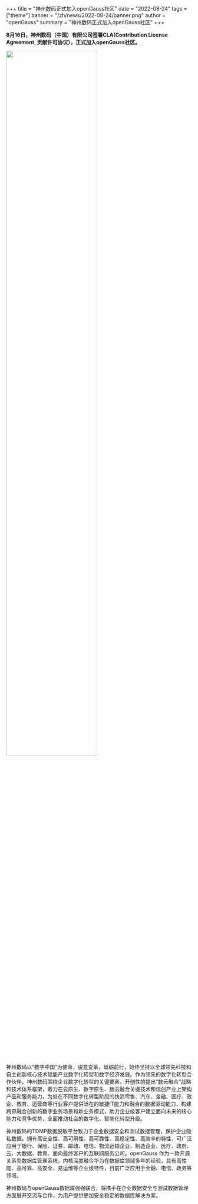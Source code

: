 ﻿+++
title = "神州数码正式加入openGauss社区"
date = "2022-08-24"
tags = ["theme"]
banner = "/zh/news/2022-08-24/banner.png"
author = "openGauss"
summary = "神州数码正式加入openGauss社区"
+++


**8月16日，神州数码（中国）有限公司签署CLA(Contribution License Agreement, 贡献许可协议），正式加入openGauss社区。**

<img src="/zh/news/2022-08-24/banner.png" style="width: 70%">


神州数码以“数字中国”为使命，锐意变革，砥砺前行，始终坚持以全球领先科技和自主创新核心技术赋能产业数字化转型和数字经济发展。作为领先的数字化转型合作伙伴，神州数码围绕企业数字化转型的关键要素，开创性的提出“数云融合”战略和技术体系框架，着力在云原生、数字原生、数云融合关键技术和信创产业上架构产品和服务能力，为处在不同数字化转型阶段的快消零售、汽车、金融、医疗、政企、教育、运营商等行业客户提供泛在的敏捷IT能力和融合的数据驱动能力，构建跨界融合创新的数字业务场景和新业务模式，助力企业级客户建立面向未来的核心能力和竞争优势，全面推动社会的数字化、智能化转型升级。


神州数码的TDMP数据脱敏平台致力于企业数据安全和测试数据管理，保护企业隐私数据。拥有高安全性、高可用性、高可靠性、高稳定性、高效率的特性，可广泛应用于银行、保险、证券、邮政、电信、物流运输企业、制造企业、医疗、政府、云、大数据、教育、面向最终客户的互联网服务公司。openGauss 作为一款开源关系型数据库管理系统，内核深度融合华为在数据库领域多年的经验，具有高性能、高可靠、高安全、易运维等企业级特性，目前广泛应用于金融、电信、政务等领域。


神州数码与openGauss数据库强强联合，将携手在企业数据安全与测试数据管理方面展开交流与合作，为用户提供更加安全稳定的数据库解决方案。